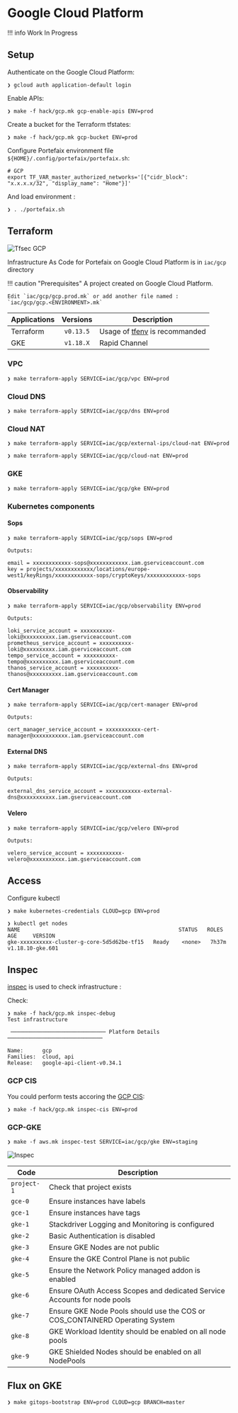 # Google Cloud Platform

!!! info
    Work In Progress

## Setup

Authenticate on the Google Cloud Platform:

```shell
❯ gcloud auth application-default login
```

Enable APIs:

```shell
❯ make -f hack/gcp.mk gcp-enable-apis ENV=prod
```

Create a bucket for the Terraform tfstates:

```shell
❯ make -f hack/gcp.mk gcp-bucket ENV=prod
```

Configure Portefaix environment file `${HOME}/.config/portefaix/portefaix.sh`:

```shell
# GCP
export TF_VAR_master_authorized_networks='[{"cidr_block": "x.x.x.x/32", "display_name": "Home"}]'
```

And load environment :

```shell
❯ . ./portefaix.sh
```

## Terraform

![Tfsec GCP](https://github.com/nlamirault/portefaix/workflows/Tfsec%20GCP/badge.svg)

Infrastructure As Code for Portefaix on Google Cloud Platform is in
`iac/gcp` directory

!!! caution "Prerequisites"
    A project created on Google Cloud Platform.

    Edit `iac/gcp/gcp.prod.mk` or add another file named :
    `iac/gcp/gcp.<ENVIRONMENT>.mk`

| Applications | Versions | Description|
|---|:--:|---|
| Terraform | `v0.13.5` | Usage of [tfenv](https://github.com/tfutils/tfenv) is recommanded |
| GKE | `v1.18.X` | Rapid Channel |

### VPC

```shell
❯ make terraform-apply SERVICE=iac/gcp/vpc ENV=prod
```

### Cloud DNS

```shell
❯ make terraform-apply SERVICE=iac/gcp/dns ENV=prod
```

### Cloud NAT

```shell
❯ make terraform-apply SERVICE=iac/gcp/external-ips/cloud-nat ENV=prod
```

```shell
❯ make terraform-apply SERVICE=iac/gcp/cloud-nat ENV=prod
```

### GKE

```shell
❯ make terraform-apply SERVICE=iac/gcp/gke ENV=prod
```

### Kubernetes components

#### Sops

```shell
❯ make terraform-apply SERVICE=iac/gcp/sops ENV=prod

Outputs:

email = xxxxxxxxxxxx-sops@xxxxxxxxxxxx.iam.gserviceaccount.com
key = projects/xxxxxxxxxxxx/locations/europe-west1/keyRings/xxxxxxxxxxxx-sops/cryptoKeys/xxxxxxxxxxxx-sops
```

#### Observability

```shell
❯ make terraform-apply SERVICE=iac/gcp/observability ENV=prod

Outputs:

loki_service_account = xxxxxxxxxx-loki@xxxxxxxxxx.iam.gserviceaccount.com
prometheus_service_account = xxxxxxxxxx-loki@xxxxxxxxxx.iam.gserviceaccount.com
tempo_service_account = xxxxxxxxxx-tempo@xxxxxxxxxx.iam.gserviceaccount.com
thanos_service_account = xxxxxxxxxx-thanos@xxxxxxxxxx.iam.gserviceaccount.com
```

#### Cert Manager

```shell
❯ make terraform-apply SERVICE=iac/gcp/cert-manager ENV=prod

Outputs:

cert_manager_service_account = xxxxxxxxxxx-cert-manager@xxxxxxxxxxx.iam.gserviceaccount.com
```

#### External DNS

```shell
❯ make terraform-apply SERVICE=iac/gcp/external-dns ENV=prod

Outputs:

external_dns_service_account = xxxxxxxxxxx-external-dns@xxxxxxxxxxx.iam.gserviceaccount.com
```

#### Velero

```shell
❯ make terraform-apply SERVICE=iac/gcp/velero ENV=prod

Outputs:

velero_service_account = xxxxxxxxxxx-velero@xxxxxxxxxxx.iam.gserviceaccount.com
```

## Access

Configure kubectl

```shell
❯ make kubernetes-credentials CLOUD=gcp ENV=prod
```

```shell
❯ kubectl get nodes
NAME                                                  STATUS   ROLES    AGE     VERSION
gke-xxxxxxxxxx-cluster-g-core-5d5d62be-tf15   Ready    <none>   7h37m   v1.18.10-gke.601
```

## Inspec

[inspec](http://inspec.io/) is used to check infrastructure :

Check:

```shell
❯ make -f hack/gcp.mk inspec-debug
Test infrastructure

 ────────────────────────────── Platform Details ──────────────────────────────

Name:      gcp
Families:  cloud, api
Release:   google-api-client-v0.34.1
```

### GCP CIS

You could perform tests accoring the [GCP CIS](https://opensource.googleblog.com/2020/08/assess-security-of-cloud-deployments.html):

```shell
❯ make -f hack/gcp.mk inspec-cis ENV=prod
```

### GCP-GKE

```shell
❯ make -f aws.mk inspec-test SERVICE=iac/gcp/gke ENV=staging
```

![Inspec](../img/inspec-gke.png)

| Code | Description|
|---|---|
| `project-1` | Check that project exists |
| `gce-0` | Ensure instances have labels |
| `gce-1` | Ensure instances have tags |
| `gke-1` | Stackdriver Logging and Monitoring is configured |
| `gke-2` | Basic Authentication is disabled |
| `gke-3` | Ensure GKE Nodes are not public |
| `gke-4` | Ensure the GKE Control Plane is not public |
| `gke-5` | Ensure the Network Policy managed addon is enabled |
| `gke-6` | Ensure OAuth Access Scopes and dedicated Service Accounts for node pools |
| `gke-7` | Ensure GKE Node Pools should use the COS or COS_CONTAINERD Operating System |
| `gke-8` | GKE Workload Identity should be enabled on all node pools |
| `gke-9` | GKE Shielded Nodes should be enabled on all NodePools |

## Flux on GKE

```shell
❯ make gitops-bootstrap ENV=prod CLOUD=gcp BRANCH=master
```
